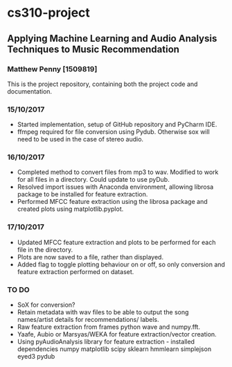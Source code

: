 # cs310-project
## Applying Machine Learning and Audio Analysis Techniques to Music Recommendation 
### Matthew Penny [1509819]

This is the project repository, containing both the project code and documentation.

### 15/10/2017
* Started implementation, setup of GitHub repository and PyCharm IDE.
* ffmpeg required for file conversion using Pydub. Otherwise sox will need to be used in the case of stereo audio.

### 16/10/2017
* Completed method to convert files from mp3 to wav. Modified to work for all files in a directory. Could update to use pyDub.
* Resolved import issues with Anaconda environment, allowing librosa package to be installed for feature extraction.
* Performed MFCC feature extraction using the librosa package and created plots using matplotlib.pyplot.

### 17/10/2017
* Updated MFCC feature extraction and plots to be performed for each file in the directory.
* Plots are now saved to a file, rather than displayed.
* Added flag to toggle plotting behaviour on or off, so only conversion and feature extraction performed on dataset.

### TO DO
* SoX for conversion?
* Retain metadata with wav files to be able to output the song names/artist details for recommendations/ labels.
* Raw feature extraction from frames python wave and numpy.fft.
* Yaafe, Aubio or Marsyas/WEKA for feature extraction/vector creation.
* Using pyAudioAnalysis library for feature extraction - installed dependencies numpy matplotlib scipy sklearn hmmlearn simplejson eyed3 pydub
